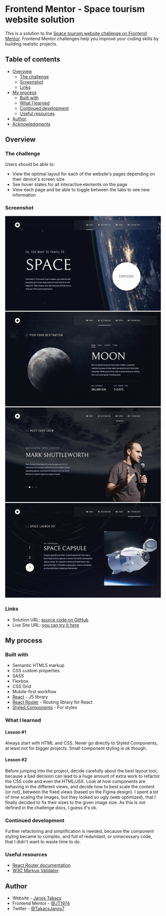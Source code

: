 # Frontend Mentor - Space tourism website solution

This is a solution to the [Space tourism website challenge on Frontend Mentor](https://www.frontendmentor.io/challenges/space-tourism-multipage-website-gRWj1URZ3). Frontend Mentor challenges help you improve your coding skills by building realistic projects.

## Table of contents

-   [Overview](#overview)
    -   [The challenge](#the-challenge)
    -   [Screenshot](#screenshot)
    -   [Links](#links)
-   [My process](#my-process)
    -   [Built with](#built-with)
    -   [What I learned](#what-i-learned)
    -   [Continued development](#continued-development)
    -   [Useful resources](#useful-resources)
-   [Author](#author)
-   [Acknowledgments](#acknowledgments)

## Overview

### The challenge

Users should be able to:

-   View the optimal layout for each of the website's pages depending on their device's screen size
-   See hover states for all interactive elements on the page
-   View each page and be able to toggle between the tabs to see new information

### Screenshot

![Home -Desktop](./home.png)
![Destination - Desktop](./destination.png)
![Crew - Desktop](./crew.png)
![Technology - Desktop](./technology.png)

### Links

-   Solution URL: [source code on GitHub](https://github.com/JT1974/space-tourism)
-   Live Site URL: [you can try it here](https://jt1974.github.io/space-tourism/)

## My process

### Built with

-   Semantic HTML5 markup
-   CSS custom properties
-   SASS
-   Flexbox
-   CSS Grid
-   Mobile-first workflow
-   [React](https://reactjs.org/) - JS library
-   [React Router](https://reactjs.org/) - Routing library for React
-   [Styled Components](https://styled-components.com/) - For styles

### What I learned

#### Lesson #1

Always start with HTML and CSS. Never go directly to Styled Components, at least not for bigger projects. Small component styling is ok though.

#### Lesson #2

Before jumping into the project, decide carefully about the best layout tool, because a bad decision can lead to a huge amount of extra work to refactor the CSS code and even the HTML/JSX.
Look at how components are behaving in the different views, and decide how to best scale the content (or not), between the fixed views (based on the Figma design). I spent a lot of time scaling the images, but they looked so ugly (web optimized), that I finally decided to fix their sizes to the given image size. As this is not defined in the challenge docs, I guess it's ok.

### Continued development

Further refactoring and simplification is needed, because the component styling became to complex, and full of redundant, or unnecessary code, that I didn't want to waste time to do.

### Useful resources

-   [React Router documentation](https://reactrouter.com/docs/en/v6/getting-started/overview)
-   [W3C Markup Validator](https://validator.w3.org/)

## Author

-   Website - [Janos Takacs](https://github.com/JT1974)
-   Frontend Mentor - [@JT1974](https://www.frontendmentor.io/profile/JT1974)
-   Twitter - [@TakacsJanos7](https://twitter.com/TakacsJanos7)

